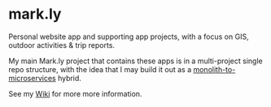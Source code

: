 # mark.ly
Personal website app and supporting app projects, with a focus on GIS, outdoor activities & trip reports.

My main Mark.ly project that contains these apps is in a multi-project single repo structure, with the idea that I may build it out as a [monolith-to-microservices](https://www.atlassian.com/microservices/microservices-architecture/microservices-vs-monolith) hybrid.

See my [Wiki](https://markpthomas.github.io/wiki/Apps_819631.html) for more more information.